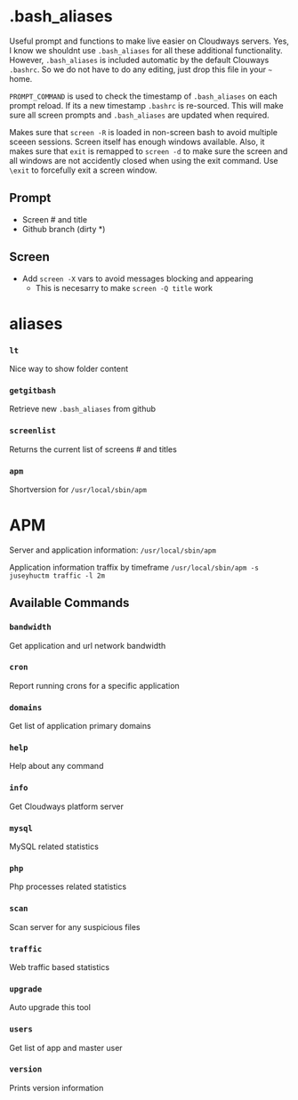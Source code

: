 # .bash_aliases
Useful prompt and functions to make live easier on Cloudways servers. Yes, I know we shouldnt use `.bash_aliases` for all these additional functionality. However, `.bash_aliases` is included automatic by the default Clouways `.bashrc`. So we do not have to do any editing, just drop this file in your `~` home.

`PROMPT_COMMAND` is used to check the timestamp of `.bash_aliases` on each prompt reload. If its a new timestamp `.bashrc` is re-sourced. This will make sure all screen prompts and `.bash_aliases` are updated when required.

Makes sure that `screen -R` is loaded in non-screen bash to avoid multiple sceeen sessions. Screen itself has enough windows available. Also, it makes sure that `exit` is remapped to `screen -d` to make sure the screen and all windows are not accidently closed when using the exit command. Use `\exit` to forcefully exit a screen window.

## Prompt
- Screen # and title
- Github branch (dirty *)

## Screen
- Add `screen -X` vars to avoid messages blocking and appearing
  - This is necesarry to make `screen -Q title` work

# aliases

### `lt`
Nice way to show folder content

### `getgitbash`
Retrieve new `.bash_aliases` from github

### `screenlist`
Returns the current list of screens # and titles

### `apm`
Shortversion for `/usr/local/sbin/apm`

# APM
Server and application information:
`/usr/local/sbin/apm`

Application information traffix by timeframe
`/usr/local/sbin/apm -s juseyhuctm traffic -l 2m`

## Available Commands

### `bandwidth`
Get application and url network bandwidth

### `cron`
Report running crons for a specific application

### `domains`
Get list of application primary domains

### `help`
Help about any command

### `info`
Get Cloudways platform server

### `mysql`
MySQL related statistics

### `php`
Php processes related statistics

### `scan`
Scan server for any suspicious files

### `traffic`
Web traffic based statistics

### `upgrade`
Auto upgrade this tool

### `users`
Get list of app and master user

### `version`
Prints version information

